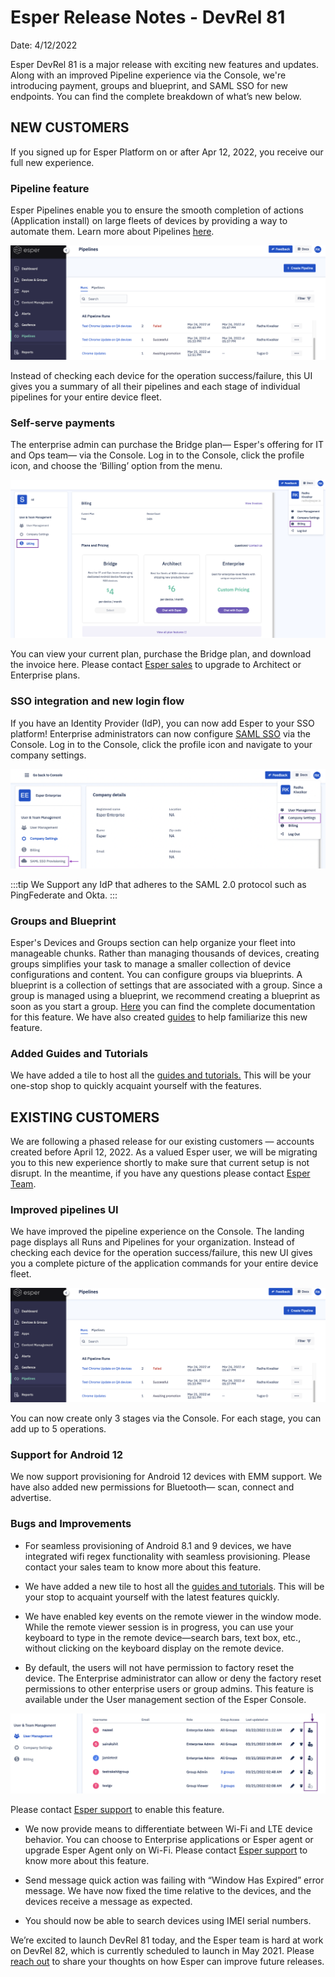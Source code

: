 # Esper Release Notes - DevRel 81

Date: 4/12/2022

  

Esper DevRel 81 is a major release with exciting new features and updates. Along with an improved Pipeline experience via the Console, we're introducing payment, groups and blueprint, and SAML SSO for new endpoints. You can find the complete breakdown of what’s new below.

## NEW CUSTOMERS

If you signed up for Esper Platform on or after Apr 12, 2022, you receive our full new experience.

### Pipeline feature
    

Esper Pipelines enable you to ensure the smooth completion of actions (Application install) on large fleets of devices by providing a way to automate them. Learn more about Pipelines [here](https://console-docs-v2.esper.io/pipeline/).


![pipeline main screen](../images/Pipeline-main.png)

Instead of checking each device for the operation success/failure, this UI gives you a summary of all their pipelines and each stage of individual pipelines for your entire device fleet.

  

### Self-serve payments
    

The enterprise admin can purchase the Bridge plan— Esper's offering for IT and Ops team— via the Console. Log in to the Console, click the profile icon, and choose the ‘Billing’ option from the menu.

![billing](../images/billing.png)

  

You can view your current plan, purchase the Bridge plan, and download the invoice here. Please contact [Esper sales](https://www.esper.io/contact-us) to upgrade to Architect or Enterprise plans.

### SSO integration and new login flow
    

If you have an Identity Provider (IdP), you can now add Esper to your SSO platform! Enterprise administrators can now configure [SAML SSO](https://console-docs-v2.esper.io/miscellaneous/saml.html) via the Console. Log in to the Console, click the profile icon and navigate to your company settings.

![SAML](../images/saml.png)

:::tip
We Support any IdP that adheres to the SAML 2.0 protocol such as PingFederate and Okta.
:::

### Groups and Blueprint
    

Esper's Devices and Groups section can help organize your fleet into manageable chunks. Rather than managing thousands of devices, creating groups simplifies your task to manage a smaller collection of device configurations and content. You can configure groups via blueprints. A blueprint is a collection of settings that are associated with a group. Since a group is managed using a blueprint, we recommend creating a blueprint as soon as you start a group. [Here](https://console-docs-v2.esper.io/devices-groups/) you can find the complete documentation for this feature. We have also created [guides](https://docs.esper.io/home/guides) to help familiarize this new feature.

### Added Guides and Tutorials
    

We have added a tile to host all the [guides and tutorials.](https://docs.esper.io/home/guides) This will be your one-stop shop to quickly acquaint yourself with the features.

## EXISTING CUSTOMERS

We are following a phased release for our existing customers — accounts created before April 12, 2022. As a valued Esper user, we will be migrating you to this new experience shortly to make sure that current setup is not disrupt. In the meantime, if you have any questions please contact [Esper Team](https://support.esper.io/s/).

### Improved pipelines UI
    

We have improved the pipeline experience on the Console. The landing page displays all Runs and Pipelines for your organization. Instead of checking each device for the operation success/failure, this new UI gives you a complete picture of the application commands for your entire device fleet. 

![pipeline main](../images/Pipeline-main.png)

You can now create only 3 stages via the Console. For each stage, you can add up to 5 operations.

### Support for Android 12
    

We now support provisioning for Android 12 devices with EMM support. We have also added new permissions for Bluetooth— scan, connect and advertise.

### Bugs and Improvements

  

-   For seamless provisioning of Android 8.1 and 9 devices, we have integrated wifi regex functionality with seamless provisioning. Please contact your sales team to know more about this feature.
    
-   We have added a new tile to host all the [guides and tutorials](https://docs.esper.io/home/guides). This will be your stop to acquaint yourself with the latest features quickly.
    
-   We have enabled key events on the remote viewer in the window mode. While the remote viewer session is in progress, you can use your keyboard to type in the remote device—search bars, text box, etc., without clicking on the keyboard display on the remote device.
    
-   By default, the users will not have permission to factory reset the device. The Enterprise administrator can allow or deny the factory reset permissions to other enterprise users or group admins. This feature is available under the User management section of the Esper Console.
    

![factory reset](../images/last.png)

Please contact [Esper support](https://support.esper.io/s/) to enable this feature.

-   We now provide means to differentiate between Wi-Fi and LTE device behavior. You can choose to Enterprise applications or Esper agent or upgrade Esper Agent only on Wi-Fi. Please contact [Esper support](https://support.esper.io/s/) to know more about this feature.
    
-   Send message quick action was failing with “Window Has Expired” error message. We have now fixed the time relative to the devices, and the devices receive a message as expected.
    
-   You should now be able to search devices using IMEI serial numbers.
    

  

We’re excited to launch DevRel 81 today, and the Esper team is hard at work on DevRel 82, which is currently scheduled to launch in May 2021. Please [reach out](https://support.esper.io/s/) to share your thoughts on how Esper can improve future releases.

